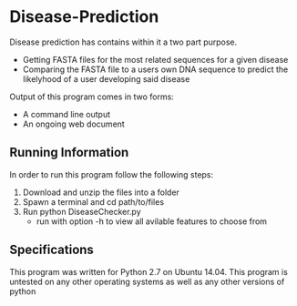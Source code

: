 # Disease-Prediction

Disease prediction has contains within it a two part purpose. 
+ Getting FASTA files for the most related sequences for a given disease
+ Comparing the FASTA file to a users own DNA sequence to predict the likelyhood of a user developing said disease

Output of this program comes in two forms:
 + A command line output 
 + An ongoing web document

## Running Information
In order to run this program follow the following steps:
  1. Download and unzip the files into a folder
  2. Spawn a terminal and cd path/to/files
  3. Run python DiseaseChecker.py
      + run with option -h to view all avilable features to choose from
      
      
## Specifications
This program was written for Python 2.7 on Ubuntu 14.04.
This program is untested on any other operating systems as well as any other versions of python
